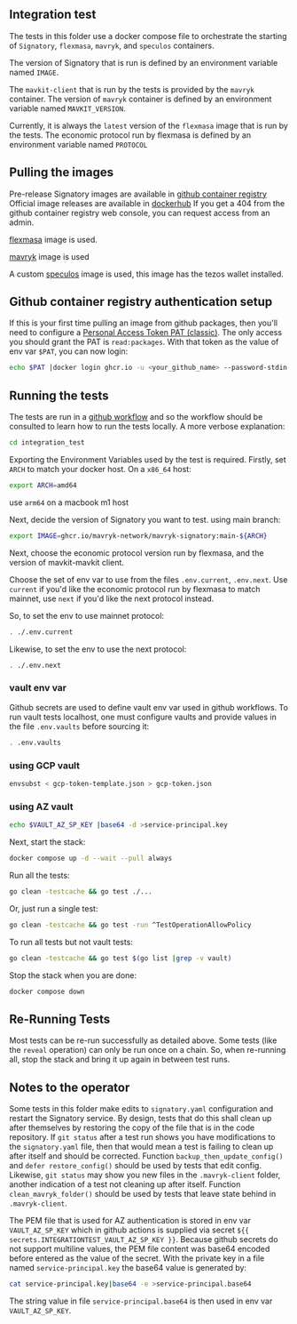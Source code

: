 ## Integration test

The tests in this folder use a docker compose file to orchestrate the starting of `Signatory`, `flexmasa`, `mavryk`, and `speculos` containers.  

The version of Signatory that is run is defined by an environment variable named `IMAGE`.

The `mavkit-client` that is run by the tests is provided by the `mavryk` container. The version of `mavryk` container is defined by an environment variable named `MAVKIT_VERSION`.

Currently, it is always the `latest` version of the `flexmasa` image that is run by the tests.  The economic protocol run by flexmasa is defined by an environment variable named `PROTOCOL`

## Pulling the images

Pre-release Signatory images are available in [github container registry](https://github.com/mavryk-network/mavryk-signatory/pkgs/container/signatory)
Official image releases are available in [dockerhub](https://hub.docker.com/r/mavryk-network/mavryk-signatory/tags)
If you get a 404 from the github container registry web console, you can request access from an admin.

[flexmasa](https://hub.docker.com/r/oxheadalpha/flexmasa/tags) image is used.

[mavryk](https://hub.docker.com/r/mavrykdynamics/mavryk/tags) image is used

A custom [speculos](https://hub.docker.com/r/stephengaudet/tezoswalletemu) image is used, this image has the tezos wallet installed.

## Github container registry authentication setup

If this is your first time pulling an image from github packages, then you'll need to configure a [Personal Access Token PAT (classic)](https://github.com/settings/tokens). The only access you should grant the PAT is `read:packages`.  With that token as the value of env var `$PAT`, you can now login:

```sh
echo $PAT |docker login ghcr.io -u <your_github_name> --password-stdin
```

## Running the tests

The tests are run in a [github workflow](/.github/workflows/build.yaml) and so the workflow should be consulted to learn how to run the tests locally.  A more verbose explanation:

```sh
cd integration_test
```

Exporting the Environment Variables used by the test is required.
Firstly, set `ARCH` to match your docker host. On a `x86_64` host:

```sh
export ARCH=amd64
```

use `arm64` on a macbook m1 host

Next, decide the version of Signatory you want to test.
using main branch:

```sh
export IMAGE=ghcr.io/mavryk-network/mavryk-signatory:main-${ARCH}
```

Next, choose the economic protocol version run by flexmasa, and the version of mavkit-mavkit client.

Choose the set of env var to use from the files `.env.current`, `.env.next`.  Use `current` if you'd like the economic protocol run by flexmasa to match mainnet, use `next` if you'd like the next protocol instead.

So, to set the env to use mainnet protocol:

```sh
. ./.env.current
```

Likewise, to set the env to use the next protocol:

```sh
. ./.env.next
```

### vault env var

Github secrets are used to define vault env var used in github workflows. To run vault tests localhost, one must configure vaults and provide values in the file `.env.vaults` before sourcing it:

```sh
. .env.vaults
```

### using GCP vault

```sh
envsubst < gcp-token-template.json > gcp-token.json
```

### using AZ vault

```sh
echo $VAULT_AZ_SP_KEY |base64 -d >service-principal.key
```

Next, start the stack:

```sh
docker compose up -d --wait --pull always
```

Run all the tests:

```sh
go clean -testcache && go test ./...
```

Or, just run a single test:

```sh
go clean -testcache && go test -run ^TestOperationAllowPolicy
```

To run all tests but not vault tests:

```sh
go clean -testcache && go test $(go list |grep -v vault)
```

Stop the stack when you are done:

```sh
docker compose down
```

## Re-Running Tests

Most tests can be re-run successfully as detailed above.  Some tests (like the `reveal` operation) can only be run once on a chain.  So, when re-running all, stop the stack and bring it up again in between test runs.

## Notes to the operator

Some tests in this folder make edits to `signatory.yaml` configuration and restart the Signatory service. By design, tests that do this shall clean up after themselves by restoring the copy of the file that is in the code repository.  If `git status` after a test run shows you have modifications to the `signatory.yaml` file, then that would mean a test is failing to clean up after itself and should be corrected.  Function `backup_then_update_config()` and `defer restore_config()` should be used by tests that edit config. Likewise, `git status` may show you new files in the `.mavryk-client` folder, another indication of a test not cleaning up after itself.  Function `clean_mavryk_folder()` should be used by tests that leave state behind in `.mavryk-client`.

The PEM file that is used for AZ authentication is stored in env var `VAULT_AZ_SP_KEY` which in github actions is supplied via secret `${{ secrets.INTEGRATIONTEST_VAULT_AZ_SP_KEY }}`.  Because github secrets do not support multiline values, the PEM file content was base64 encoded before entered as the value of the secret.  With the private key in a file named `service-principal.key` the base64 value is generated by:

```sh
cat service-principal.key|base64 -e >service-principal.base64
```

The string value in file `service-principal.base64` is then used in env var `VAULT_AZ_SP_KEY`.
